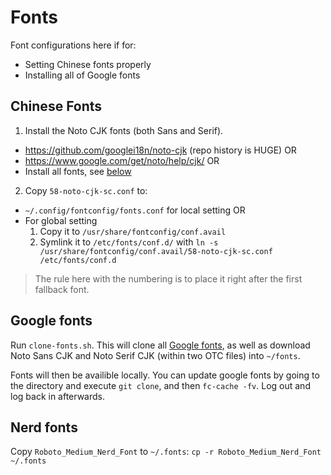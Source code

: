 # Fonts

Font configurations here if for:

  - Setting Chinese fonts properly
  - Installing all of Google fonts

## Chinese Fonts

1. Install the Noto CJK fonts (both Sans and Serif).
  - https://github.com/googlei18n/noto-cjk (repo history is HUGE) OR
  - https://www.google.com/get/noto/help/cjk/ OR
  - Install all fonts, see [below](#google-fonts)
2. Copy `58-noto-cjk-sc.conf` to:
  - `~/.config/fontconfig/fonts.conf` for local setting OR
  - For global setting
    1. Copy it to `/usr/share/fontconfig/conf.avail`
    2. Symlink it to `/etc/fonts/conf.d/` with `ln -s /usr/share/fontconfig/conf.avail/58-noto-cjk-sc.conf /etc/fonts/conf.d`

> The rule here with the numbering is to place it right after the first fallback font.

## Google fonts

Run `clone-fonts.sh`. This will clone all [Google fonts](https://github.com/google/fonts), as well as download Noto Sans CJK and Noto Serif CJK (within two OTC files) into `~/fonts`.

Fonts will then be availible locally. You can update google fonts by going to the directory and execute `git clone`, and then `fc-cache -fv`. Log out and log back in afterwards.

## Nerd fonts

Copy `Roboto_Medium_Nerd_Font` to `~/.fonts`: `cp -r Roboto_Medium_Nerd_Font ~/.fonts`
